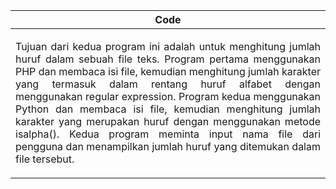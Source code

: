 | Code |
|------|
| <p style="text-align: justify;">Tujuan dari kedua program ini adalah untuk menghitung jumlah huruf dalam sebuah file teks. Program pertama menggunakan PHP dan membaca isi file, kemudian menghitung jumlah karakter yang termasuk dalam rentang huruf alfabet dengan menggunakan regular expression. Program kedua menggunakan Python dan membaca isi file, kemudian menghitung jumlah karakter yang merupakan huruf dengan menggunakan metode isalpha(). Kedua program meminta input nama file dari pengguna dan menampilkan jumlah huruf yang ditemukan dalam file tersebut.</p>   |
